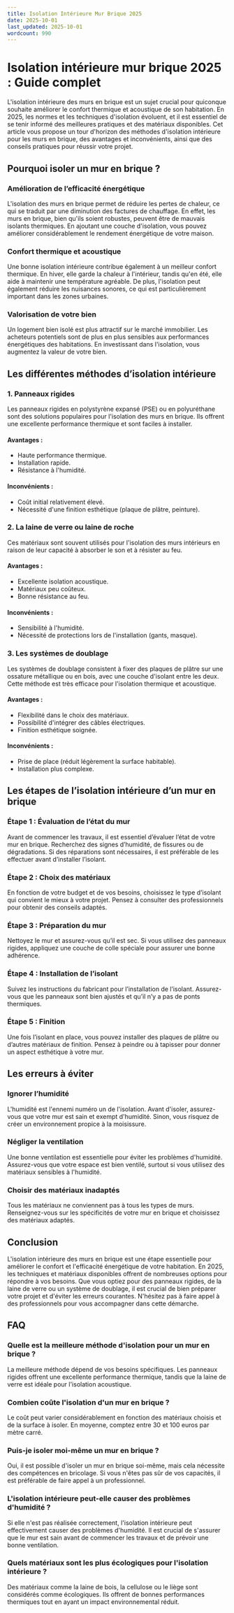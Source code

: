 ```yaml
---
title: Isolation Intérieure Mur Brique 2025
date: 2025-10-01
last_updated: 2025-10-01
wordcount: 990
---
```


# Isolation intérieure mur brique 2025 : Guide complet

L'isolation intérieure des murs en brique est un sujet crucial pour quiconque souhaite améliorer le confort thermique et acoustique de son habitation. En 2025, les normes et les techniques d'isolation évoluent, et il est essentiel de se tenir informé des meilleures pratiques et des matériaux disponibles. Cet article vous propose un tour d'horizon des méthodes d'isolation intérieure pour les murs en brique, des avantages et inconvénients, ainsi que des conseils pratiques pour réussir votre projet.

## Pourquoi isoler un mur en brique ?

### Amélioration de l’efficacité énergétique

L'isolation des murs en brique permet de réduire les pertes de chaleur, ce qui se traduit par une diminution des factures de chauffage. En effet, les murs en brique, bien qu'ils soient robustes, peuvent être de mauvais isolants thermiques. En ajoutant une couche d'isolation, vous pouvez améliorer considérablement le rendement énergétique de votre maison.

### Confort thermique et acoustique

Une bonne isolation intérieure contribue également à un meilleur confort thermique. En hiver, elle garde la chaleur à l'intérieur, tandis qu'en été, elle aide à maintenir une température agréable. De plus, l'isolation peut également réduire les nuisances sonores, ce qui est particulièrement important dans les zones urbaines.

### Valorisation de votre bien

Un logement bien isolé est plus attractif sur le marché immobilier. Les acheteurs potentiels sont de plus en plus sensibles aux performances énergétiques des habitations. En investissant dans l'isolation, vous augmentez la valeur de votre bien.

## Les différentes méthodes d’isolation intérieure

### 1. Panneaux rigides

Les panneaux rigides en polystyrène expansé (PSE) ou en polyuréthane sont des solutions populaires pour l'isolation des murs en brique. Ils offrent une excellente performance thermique et sont faciles à installer.

#### Avantages :
- Haute performance thermique.
- Installation rapide.
- Résistance à l'humidité.

#### Inconvénients :
- Coût initial relativement élevé.
- Nécessité d'une finition esthétique (plaque de plâtre, peinture).

### 2. La laine de verre ou laine de roche

Ces matériaux sont souvent utilisés pour l'isolation des murs intérieurs en raison de leur capacité à absorber le son et à résister au feu.

#### Avantages :
- Excellente isolation acoustique.
- Matériaux peu coûteux.
- Bonne résistance au feu.

#### Inconvénients :
- Sensibilité à l'humidité.
- Nécessité de protections lors de l'installation (gants, masque).

### 3. Les systèmes de doublage

Les systèmes de doublage consistent à fixer des plaques de plâtre sur une ossature métallique ou en bois, avec une couche d'isolant entre les deux. Cette méthode est très efficace pour l'isolation thermique et acoustique.

#### Avantages :
- Flexibilité dans le choix des matériaux.
- Possibilité d'intégrer des câbles électriques.
- Finition esthétique soignée.

#### Inconvénients :
- Prise de place (réduit légèrement la surface habitable).
- Installation plus complexe.

## Les étapes de l’isolation intérieure d’un mur en brique

### Étape 1 : Évaluation de l’état du mur

Avant de commencer les travaux, il est essentiel d’évaluer l’état de votre mur en brique. Recherchez des signes d’humidité, de fissures ou de dégradations. Si des réparations sont nécessaires, il est préférable de les effectuer avant d’installer l’isolant.

### Étape 2 : Choix des matériaux

En fonction de votre budget et de vos besoins, choisissez le type d’isolant qui convient le mieux à votre projet. Pensez à consulter des professionnels pour obtenir des conseils adaptés.

### Étape 3 : Préparation du mur

Nettoyez le mur et assurez-vous qu’il est sec. Si vous utilisez des panneaux rigides, appliquez une couche de colle spéciale pour assurer une bonne adhérence.

### Étape 4 : Installation de l’isolant

Suivez les instructions du fabricant pour l’installation de l’isolant. Assurez-vous que les panneaux sont bien ajustés et qu’il n’y a pas de ponts thermiques.

### Étape 5 : Finition

Une fois l’isolant en place, vous pouvez installer des plaques de plâtre ou d’autres matériaux de finition. Pensez à peindre ou à tapisser pour donner un aspect esthétique à votre mur.

## Les erreurs à éviter

### Ignorer l’humidité

L'humidité est l'ennemi numéro un de l'isolation. Avant d'isoler, assurez-vous que votre mur est sain et exempt d'humidité. Sinon, vous risquez de créer un environnement propice à la moisissure.

### Négliger la ventilation

Une bonne ventilation est essentielle pour éviter les problèmes d'humidité. Assurez-vous que votre espace est bien ventilé, surtout si vous utilisez des matériaux sensibles à l'humidité.

### Choisir des matériaux inadaptés

Tous les matériaux ne conviennent pas à tous les types de murs. Renseignez-vous sur les spécificités de votre mur en brique et choisissez des matériaux adaptés.

## Conclusion

L'isolation intérieure des murs en brique est une étape essentielle pour améliorer le confort et l'efficacité énergétique de votre habitation. En 2025, les techniques et matériaux disponibles offrent de nombreuses options pour répondre à vos besoins. Que vous optiez pour des panneaux rigides, de la laine de verre ou un système de doublage, il est crucial de bien préparer votre projet et d'éviter les erreurs courantes. N'hésitez pas à faire appel à des professionnels pour vous accompagner dans cette démarche.

## FAQ

### Quelle est la meilleure méthode d'isolation pour un mur en brique ?

La meilleure méthode dépend de vos besoins spécifiques. Les panneaux rigides offrent une excellente performance thermique, tandis que la laine de verre est idéale pour l'isolation acoustique.

### Combien coûte l'isolation d'un mur en brique ?

Le coût peut varier considérablement en fonction des matériaux choisis et de la surface à isoler. En moyenne, comptez entre 30 et 100 euros par mètre carré.

### Puis-je isoler moi-même un mur en brique ?

Oui, il est possible d'isoler un mur en brique soi-même, mais cela nécessite des compétences en bricolage. Si vous n'êtes pas sûr de vos capacités, il est préférable de faire appel à un professionnel.

### L'isolation intérieure peut-elle causer des problèmes d'humidité ?

Si elle n'est pas réalisée correctement, l'isolation intérieure peut effectivement causer des problèmes d'humidité. Il est crucial de s'assurer que le mur est sain avant de commencer les travaux et de prévoir une bonne ventilation.

### Quels matériaux sont les plus écologiques pour l'isolation intérieure ?

Des matériaux comme la laine de bois, la cellulose ou le liège sont considérés comme écologiques. Ils offrent de bonnes performances thermiques tout en ayant un impact environnemental réduit.